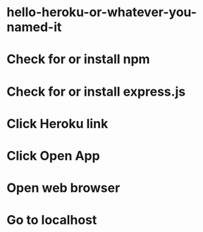 # hello-heroku-or-whatever-you-named-it
# Check for or install npm
# Check for or install express.js
# Click Heroku link
# Click Open App
# Open web browser
# Go to localhost
